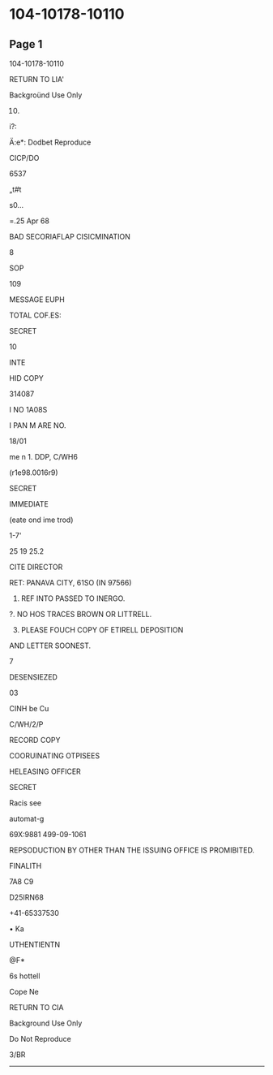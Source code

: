 # 104-10178-10110

## Page 1

104-10178-10110

RETURN TO LIA'

Backgroünd Use Only

10.

i?:

Ä:e*: Dodbet Reproduce

CICP/DO

6537

„t#t

s0...

=.25 Apr 68

BAD SECORIAFLAP CISICMINATION

8

SOP

109

MESSAGE EUPH

TOTAL COF.ES:

SECRET

10

INTE

HID COPY

314087

I NO 1A08S

I PAN M ARE NO.

18/01

me n 1. DDP, C/WH6

(r1e98.0016r9)

SECRET

IMMEDIATE

(eate ond ime trod)

1-7'

25 19 25.2

CITE DIRECTOR

RET: PANAVA CITY, 61SO (IN 97566)

1. REF INTO PASSED TO INERGO.

?. NO HOS TRACES BROWN OR LITTRELL.

3. PLEASE FOUCH COPY OF ETIRELL DEPOSITION

AND LETTER SOONEST.

7

DESENSIEZED

03

CINH be Cu

C/WH/2/P

RECORD COPY

COORUINATING OTPISEES

HELEASING OFFICER

SECRET

Racis see

automat-g

69X:9881 499-09-1061

REPSODUCTION BY OTHER THAN THE ISSUING OFFICE IS PROMIBITED.

FINALITH

7A8 C9

D25IRN68

+41-65337530

• Ka

UTHENTIENTN

@F*

6s hottell

Cope Ne

RETURN TO CIA

Background Use Only

Do Not Reproduce

3/BR

---

